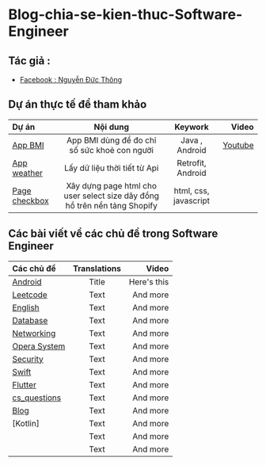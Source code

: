 # Blog-chia-se-kien-thuc-Software-Engineer

## Tác giả :  
- [Facebook : Nguyễn Đức Thông](https://www.facebook.com/1824ttd)
## Dự án thực tế để tham khảo

| Dự án       |                 Nội dung    |  Keywork      | Video   |
| :---        |                    :----:   |   :----:      |    ---: | 
|[App BMI](https://github.com/thong2802/App-BMI-Calculator-java-)       | App BMI dùng để đo chỉ số sức khoẻ con người        | Java , Android  |[Youtube](https://www.youtube.com/watch?v=2505oxYFVlM) |  
|[App weather](https://github.com/thong2802/app-weather)| Lấy dữ liệu thời tiết từ Api                | Retrofit, Android   |         |
|[Page checkbox](https://augleather.com/pages/catalog)| Xây dựng page html cho user select size dây đồng hồ trên nền tảng Shopify                         |  html, css, javascript              |         |


## Các bài viết về các chủ đề trong Software Engineer
| Các chủ đề  | Translations| Video         |
| :---        |    :----:   |          ---: |
|[Android](https://github.com/thong2802/blog_computer_science/tree/master/Android)       | Title       | Here's this   |
|[Leetcode](https://github.com/thong2802/blog_computer_science/tree/master/Leetcode)    | Text        | And more      |
|[English](https://github.com/thong2802/blog_computer_science/tree/master/english)  | Text        | And more      |
|[Database](https://github.com/thong2802/blog_computer_science/tree/master/Database)   | Text        | And more      |
|[Networking](https://github.com/thong2802/blog_computer_science/tree/master/Networking)   | Text        | And more      |
|[Opera System](https://github.com/thong2802/blog_computer_science/tree/master/Opera%20System)   | Text        | And more      |
|[Security](https://github.com/thong2802/blog_computer_science/tree/master/Security)   | Text        | And more      |
|[Swift](https://github.com/thong2802/blog_computer_science/tree/master/Swift)   | Text        | And more      |
|[Flutter](https://github.com/thong2802/blog_computer_science/tree/master/Flutter)   | Text        | And more      |
|[cs_questions](https://github.com/thong2802/blog_computer_science/tree/master/cs_questions)   | Text        | And more      |
|[Blog](https://github.com/thong2802/blog_computer_science/tree/master/Blog)   | Text        | And more      |
|[Kotlin]         | Text        | And more      |
|         | Text        | And more      |
|         | Text        | And more      |


 





 
